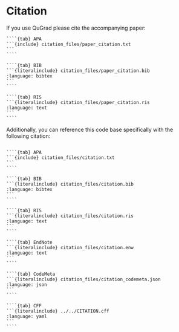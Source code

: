 # Citation

If you use QuGrad please cite the accompanying paper:

`````{tabs}
````{tab} APA
```{include} citation_files/paper_citation.txt
```
````

````{tab} BIB
```{literalinclude} citation_files/paper_citation.bib
:language: bibtex
```
````

````{tab} RIS
```{literalinclude} citation_files/paper_citation.ris
:language: text
```
````
`````

Additionally, you can reference this code base specifically with the following citation:

`````{tabs}

````{tab} APA
```{include} citation_files/citation.txt
```
````

````{tab} BIB
```{literalinclude} citation_files/citation.bib
:language: bibtex
```
````

````{tab} RIS
```{literalinclude} citation_files/citation.ris
:language: text
```
````

````{tab} EndNote
```{literalinclude} citation_files/citation.enw
:language: text
```
````

````{tab} CodeMeta
```{literalinclude} citation_files/citation_codemeta.json
:language: json
```
````

````{tab} CFF
```{literalinclude} ../../CITATION.cff
:language: yaml
```
````
`````